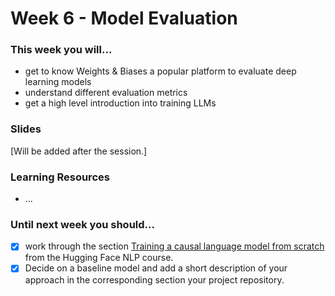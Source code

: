 # Week 6 - Model Evaluation

### This week you will...

* get to know Weights & Biases a popular platform to evaluate deep learning models
* understand different evaluation metrics
* get a high level introduction into training LLMs

### Slides

\[Will be added after the session.]

### Learning Resources

* ...

### Until next week you should...

* [x] work through the section [Training a causal language model from scratch](https://huggingface.co/learn/nlp-course/en/chapter7/6) from the Hugging Face NLP course.
* [x] Decide on a baseline model and add a short description of your approach in the corresponding section your project repository.
